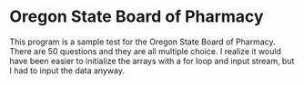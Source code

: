 # Oregon State Board of Pharmacy
This program is a sample test for the Oregon State Board of Pharmacy. There are 50 questions
and they are all multiple choice. I realize it would have been easier to initialize the
arrays with a for loop and input stream, but I had to input the data anyway.